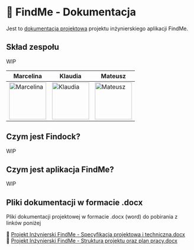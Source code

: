 # 🐶 FindMe - Dokumentacja

Jest to [dokumentacja projektowa](https://findock.github.io/findme-docs/#/) projektu inżynierskiego aplikacji FindMe.

## Skład zespołu

WIP

| Marcelina | Klaudia    | Mateusz  |
|-----------|------------|----------|
| [<img src="https://avatars.githubusercontent.com/u/61546640?s=512&v=4# rounded" alt="Marcelina" width="100"/>](https://github.com/marcelinax) | [<img src="https://avatars.githubusercontent.com/u/47197438?s=512&v=4# rounded" alt="Klaudia" width="100"/>](https://github.com/heavycavalry) | [<img src="https://avatars.githubusercontent.com/u/39082174?s=512&v=4# rounded" alt="Mateusz" width="100"/>](https://github.com/Mvtthew) |

## Czym jest Findock?

WIP

## Czym jest aplikacja FindMe?

WIP

## Pliki dokumentacji w formacie .docx

Pliki dokumentacji projektowej w formacie .docx (word) do pobirania z linków poniżej

📄 [Projekt Inżynierski FindMe - Specyfikacja projektowa i techniczna.docx](https://github.com/Findock/findme-docs/raw/43eb1fb7811f38638393f113915920ef01dbc25f/docx/Projekt%20In%C5%BCynierski%20FindMe%20-%20Specyfikacja%20projektowa%20i%20techniczna.docx)  
📄 [Projekt Inżynierski FindMe - Struktura projektu oraz plan pracy.docx](https://github.com/Findock/findme-docs/raw/main/docx/Projekt%20In%C5%BCynierski%20FindMe%20-%20Struktura%20projektu%20oraz%20plan%20pracy.docx)
